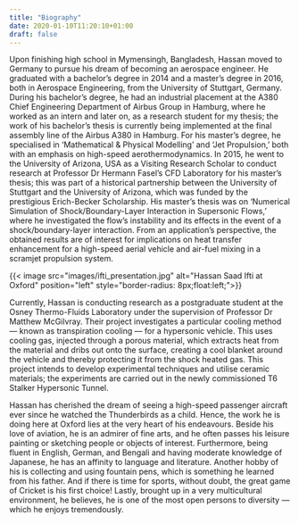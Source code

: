 ```yaml
---
title: "Biography"
date: 2020-01-10T11:20:10+01:00
draft: false
---
```


Upon finishing high school in Mymensingh, Bangladesh, Hassan moved to Germany to pursue his dream of becoming an aerospace engineer. He graduated with a bachelor’s degree in 2014 and a master’s degree in 2016, both in Aerospace Engineering, from the University of Stuttgart, Germany. During his bachelor’s degree, he had an industrial placement at the A380 Chief Engineering Department of Airbus Group in Hamburg, where he worked as an intern and later on, as a research student for my thesis; the work of his bachelor’s thesis is currently being implemented at the final assembly line of the Airbus A380 in Hamburg. For his master’s degree, he specialised in ‘Mathematical & Physical Modelling’ and ‘Jet Propulsion,’ both with an emphasis on high-speed aerothermodynamics. In 2015, he went to the University of Arizona, USA as a Visiting Research Scholar to conduct research at Professor Dr Hermann Fasel’s CFD Laboratory for his master’s thesis; this was part of a historical partnership between the University of Stuttgart and the University of Arizona, which was funded by the prestigious Erich-Becker Scholarship. His master’s thesis was on ‘Numerical Simulation of Shock/Boundary-Layer Interaction in Supersonic Flows,’ where he investigated the flow’s instability and its effects in the event of a shock/boundary-layer interaction. From an application’s perspective, the obtained results are of interest for implications on heat transfer enhancement for a high-speed aerial vehicle and air-fuel mixing in a scramjet propulsion system.

{{< image src="images/ifti_presentation.jpg" alt="Hassan Saad Ifti at Oxford" position="left" style="border-radius: 8px;float:left;">}}

Currently, Hassan is conducting research as a postgraduate student at the Osney Thermo-Fluids Laboratory under the supervision of Professor Dr Matthew McGilvray. Their project investigates a particular cooling method — known as transpiration cooling — for a hypersonic vehicle. This uses cooling gas, injected through a porous material, which extracts heat from the material and dribs out onto the surface, creating a cool blanket around the vehicle and thereby protecting it from the shock heated gas. This project intends to develop experimental techniques and utilise ceramic materials; the experiments are carried out in the newly commissioned T6 Stalker Hypersonic Tunnel.

Hassan has cherished the dream of seeing a high-speed passenger aircraft ever since he watched the Thunderbirds as a child. Hence, the work he is doing here at Oxford lies at the very heart of his endeavours. Beside his love of aviation, he is an admirer of fine arts, and he often passes his leisure painting or sketching people or objects of interest. Furthermore, being fluent in English, German, and Bengali and having moderate knowledge of Japanese, he has an affinity to language and literature. Another hobby of his is collecting and using fountain pens, which is something he learned from his father. And if there is time for sports, without doubt, the great game of Cricket is his first choice! Lastly, brought up in a very multicultural environment, he believes, he is one of the most open persons to diversity — which he enjoys tremendously.

